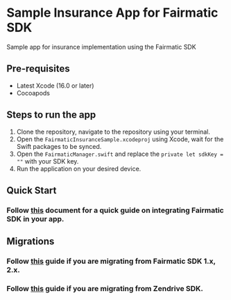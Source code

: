# Sample Insurance App for Fairmatic SDK

Sample app for insurance implementation using the Fairmatic SDK

## Pre-requisites

- Latest Xcode (16.0 or later)
- Cocoapods

## Steps to run the app

1. Clone the repository, navigate to the repository using your terminal.
2. Open the `FairmaticInsuranceSample.xcodeproj` using Xcode, wait for the Swift packages to be synced.
4. Open the `FairmaticManager.swift` and replace the `private let sdkKey = ""` with your SDK key.
5. Run the application on your desired device.

## Quick Start

### Follow [this](/integrate_fmsdk_ios.md) document for a quick guide on integrating Fairmatic SDK in your app. 

## Migrations

### Follow [this](/migrate_from_older_versions.md) guide if you are migrating from Fairmatic SDK 1.x, 2.x.

### Follow [this](/migrate_from_zendrive.md) guide if you are migrating from Zendrive SDK.

